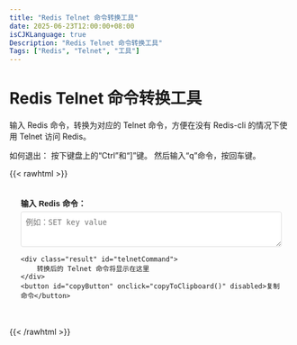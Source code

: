 ```yaml
---
title: "Redis Telnet 命令转换工具"
date: 2025-06-23T12:00:00+08:00
isCJKLanguage: true
Description: "Redis Telnet 命令转换工具"
Tags: ["Redis", "Telnet", "工具"]
---
```


# Redis Telnet 命令转换工具

输入 Redis 命令，转换为对应的 Telnet 命令，方便在没有 Redis-cli 的情况下使用 Telnet 访问 Redis。

如何退出：
按下键盘上的“Ctrl”和“]”键。 然后输入“q”命令，按回车键。

{{< rawhtml >}}
<div class="container">
    <div class="input-group">
        <label for="redisCommand">输入 Redis 命令：</label>
        <textarea id="redisCommand" rows="3" placeholder="例如：SET key value"></textarea>
    </div>
    
    <div class="result" id="telnetCommand">
        转换后的 Telnet 命令将显示在这里
    </div>
    <button id="copyButton" onclick="copyToClipboard()" disabled>复制命令</button>
</div>

<style>
    .container {
        font-family: Arial, sans-serif;
        max-width: 800px;
        margin: 0 auto;
        padding: 20px;
    }
    .input-group {
        margin-bottom: 15px;
    }
    label {
        display: block;
        margin-bottom: 5px;
        font-weight: bold;
    }
    input, textarea {
        width: 100%;
        padding: 8px;
        box-sizing: border-box;
        border: 1px solid #ddd;
        border-radius: 4px;
    }
    button {
        background-color: #4CAF50;
        color: white;
        padding: 10px 15px;
        border: none;
        border-radius: 4px;
        cursor: pointer;
        margin-right: 10px;
    }
    button:hover {
        background-color: #45a049;
    }
    .result {
        margin-top: 15px;
        padding: 10px;
        background-color: #fff;
        border: 1px solid #ddd;
        border-radius: 4px;
        white-space: pre-wrap;
        position: relative;
    }
    #copyButton {
        background-color: #2196F3;
    }
    #copyButton:hover {
        background-color: #0b7dda;
    }
</style>

<script>
    function convertToTelnet() {
        const redisCommand = document.getElementById('redisCommand').value.trim();
        if (!redisCommand) {
            document.getElementById('telnetCommand').innerText = '请输入 Redis 命令';
            document.getElementById('copyButton').disabled = true;
            return;
        }

        const parts = redisCommand.split(' ');
        let telnetCommand = '';
        telnetCommand += '*' + parts.length + '\r\n';
        for (let part of parts) {
            telnetCommand += '$' + part.length + '\r\n';
            telnetCommand += part + '\r\n';
        }

        document.getElementById('telnetCommand').innerText = telnetCommand;
        document.getElementById('copyButton').disabled = false;
    }

    function copyToClipboard() {
        const telnetCommand = document.getElementById('telnetCommand').innerText;
        if (!telnetCommand) return;

        navigator.clipboard.writeText(telnetCommand)
            .then(() => {
                const copyButton = document.getElementById('copyButton');
                const originalText = copyButton.innerText;
                copyButton.innerText = '已复制!';
                copyButton.disabled = true;

                setTimeout(() => {
                    copyButton.innerText = originalText;
                    copyButton.disabled = false;
                }, 3000);
            })
            .catch(err => {
                console.error('复制失败: ', err);
            });
    }

    // 监听输入框的变化并自动转换
    document.getElementById('redisCommand').addEventListener('input', function() {
        convertToTelnet();
    });
</script>
{{< /rawhtml >}}
